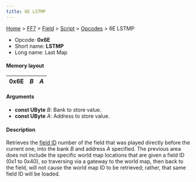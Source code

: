 ```yaml
---
title: 6E LSTMP
---
```


[Home](/Main%20Page.md) > [FF7](/FF7.md) > [Field](/FF7/Field.md) > [Script](/FF7/Field/Script.md) > [Opcodes](/FF7/Field/Script/Opcodes.md) > 6E LSTMP

-   Opcode: **0x6E**
-   Short name: **LSTMP**
-   Long name: Last Map

#### Memory layout

| 0x6E | *B* | *A* |
|------|-----|-----|

#### Arguments

-   **const UByte** *B*: Bank to store value.
-   **const UByte** *A*: Address to store value.

#### Description

Retrieves the [field ID][] number of the field that was played directly
before the current one, into the bank *B* and address *A* specified. The
previous area does not include the specific world map locations that are
given a field ID (0x1 to 0x40), so traversing via a gateway to the world
map, then back to the field, will not cause the world map ID to be
retrieved; rather, that same field ID will be loaded.

  [field ID]: /FF7/Field/Field%20ID.md "wikilink"
